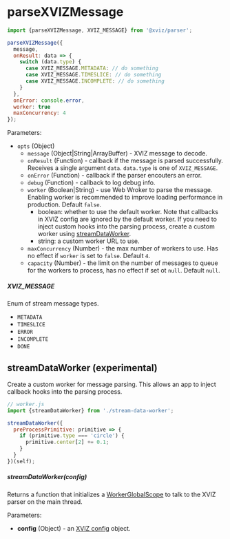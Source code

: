 # parseXVIZMessage

```js
import {parseXVIZMessage, XVIZ_MESSAGE} from '@xviz/parser';

parseXVIZMessage({
  message,
  onResult: data => {
    switch (data.type) {
      case XVIZ_MESSAGE.METADATA: // do something
      case XVIZ_MESSAGE.TIMESLICE: // do something
      case XVIZ_MESSAGE.INCOMPLETE: // do something
    }
  },
  onError: console.error,
  worker: true
  maxConcurrency: 4
});
```

Parameters:

- `opts` (Object)
  - `message` (Object|String|ArrayBuffer) - XVIZ message to decode.
  - `onResult` (Function) - callback if the message is parsed successfully. Receives a single
    argument `data`. `data.type` is one of `XVIZ_MESSAGE`.
  - `onError` (Function) - callback if the parser encouters an error.
  - `debug` (Function) - callback to log debug info.
  - `worker` (Boolean|String) - use Web Wroker to parse the message. Enabling worker is recommended
    to improve loading performance in production. Default `false`.
    - boolean: whether to use the default worker. Note that callbacks in XVIZ config are ignored by
      the default worker. If you need to inject custom hooks into the parsing process, create a
      custom worker using [streamDataWorker](#streamDataWorker-experimental).
    - string: a custom worker URL to use.
  - `maxConcurrency` (Number) - the max number of workers to use. Has no effect if `worker` is set
    to `false`. Default `4`.
  - `capacity` (Number) - the limit on the number of messages to queue for the workers to process,
    has no effect if set ot `null`. Default `null`.

##### XVIZ_MESSAGE

Enum of stream message types.

- `METADATA`
- `TIMESLICE`
- `ERROR`
- `INCOMPLETE`
- `DONE`

## streamDataWorker (experimental)

Create a custom worker for message parsing. This allows an app to inject callback hooks into the
parsing process.

```js
// worker.js
import {streamDataWorker} from './stream-data-worker';

streamDataWorker({
  preProcessPrimitive: primitive => {
    if (primitive.type === 'circle') {
      primitive.center[2] += 0.1;
    }
  }
})(self);
```

##### streamDataWorker(config)

Returns a function that initializes a
[WorkerGlobalScope](https://developer.mozilla.org/en-US/docs/Web/API/WorkerGlobalScope) to talk to
the XVIZ parser on the main thread.

Parameters:

- **config** (Object) - an [XVIZ config](/docs/api-reference/xviz-configuration.md) object.

